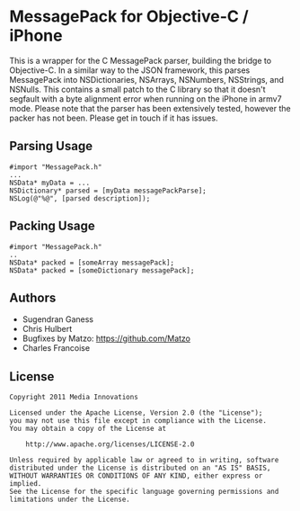MessagePack for Objective-C / iPhone
============

This is a wrapper for the C MessagePack parser, building the bridge to Objective-C.
In a similar way to the JSON framework, this parses MessagePack into NSDictionaries, NSArrays, NSNumbers, NSStrings, and NSNulls.
This contains a small patch to the C library so that it doesn't segfault with a byte alignment error when running on the iPhone in armv7 mode.
Please note that the parser has been extensively tested, however the packer has not been. Please get in touch if it has issues.

Parsing Usage
-----

	#import "MessagePack.h"
	...
	NSData* myData = ...
	NSDictionary* parsed = [myData messagePackParse];
	NSLog(@"%@", [parsed description]);

Packing Usage
----

    #import "MessagePack.h"
    ..
    NSData* packed = [someArray messagePack];
    NSData* packed = [someDictionary messagePack];

Authors
-------

* Sugendran Ganess
* Chris Hulbert
* Bugfixes by Matzo: https://github.com/Matzo
* Charles Francoise

License
-------

	Copyright 2011 Media Innovations

	Licensed under the Apache License, Version 2.0 (the "License");
	you may not use this file except in compliance with the License.
	You may obtain a copy of the License at

	    http://www.apache.org/licenses/LICENSE-2.0

	Unless required by applicable law or agreed to in writing, software
	distributed under the License is distributed on an "AS IS" BASIS,
	WITHOUT WARRANTIES OR CONDITIONS OF ANY KIND, either express or implied.
	See the License for the specific language governing permissions and
	limitations under the License.
